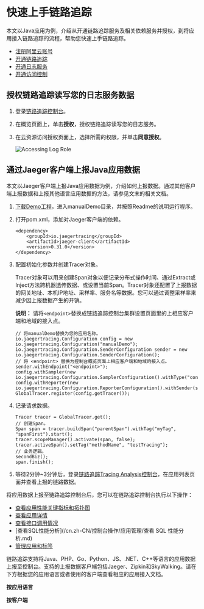 # 快速上手链路追踪

本文以Java应用为例，介绍从开通链路追踪服务及相关依赖服务并授权，到将应用接入链路追踪的流程，帮助您快速上手链路追踪。

-   [注册阿里云账号]()
-   [开通链路追踪](https://common-buy.aliyun.com/?spm=5176.262576.1367857.1.67f52b9ci3Jocf&commodityCode=xtrace#/open)
-   [开通日志服务](https://buy.aliyun.com/sls)
-   [开通访问控制](https://buy.aliyun.com/ram)

## 授权链路追踪读写您的日志服务数据

1.  登录[链路追踪控制台](https://tracing-analysis.console.aliyun.com/)。

2.  在概览页面上，单击**授权**，授权链路追踪读写您的日志服务。

3.  在云资源访问授权页面上，选择所需的权限，并单击**同意授权**。

    ![Accessing Log Role](https://static-aliyun-doc.oss-accelerate.aliyuncs.com/assets/img/zh-CN/9704948951/p53825.png)


## 通过Jaeger客户端上报Java应用数据

本文以Jaeger客户端上报Java应用数据为例，介绍如何上报数据。通过其他客户端上报数据和上报其他语言应用数据的方法，请参见文末的相关文档。

1.  [下载Demo工程](https://arms-apm.oss-cn-hangzhou.aliyuncs.com/demo/jaegerTracingDemo.zip)，进入manualDemo目录，并按照Readme的说明运行程序。

2.  打开pom.xml，添加对Jaeger客户端的依赖。

    ```
    <dependency>
        <groupId>io.jaegertracing</groupId>
        <artifactId>jaeger-client</artifactId>
        <version>0.31.0</version>
    </dependency>
    ```

3.  配置初始化参数并创建Tracer对象。

    Tracer对象可以用来创建Span对象以便记录分布式操作时间、通过Extract或Inject方法跨机器透传数据、或设置当前Span。Tracer对象还配置了上报数据的网关地址、本机IP地址、采样率、服务名等数据。您可以通过调整采样率来减少因上报数据产生的开销。

    **说明：** 请将`<endpoint>`替换成链路追踪控制台集群设置页面里的上相应客户端和地域的接入点。

    ```
    // 将manualDemo替换为您的应用名称。
    io.jaegertracing.Configuration config = new io.jaegertracing.Configuration("manualDemo");
    io.jaegertracing.Configuration.SenderConfiguration sender = new io.jaegertracing.Configuration.SenderConfiguration();
    // 将 <endpoint> 替换为控制台概览页面上相应客户端和地域的接入点。
    sender.withEndpoint("<endpoint>");
    config.withSampler(new io.jaegertracing.Configuration.SamplerConfiguration().withType("const").withParam(1));
    config.withReporter(new io.jaegertracing.Configuration.ReporterConfiguration().withSender(sender).withMaxQueueSize(10000));
    GlobalTracer.register(config.getTracer());
    ```

4.  记录请求数据。

    ```
    Tracer tracer = GlobalTracer.get();
    // 创建Span。
    Span span = tracer.buildSpan("parentSpan").withTag("myTag", "spanFirst").start();
    tracer.scopeManager().activate(span, false);
    tracer.activeSpan().setTag("methodName", "testTracing");
    // 业务逻辑。
    secondBiz();
    span.finish();
    ```

5.  等待2分钟~3分钟后，登录[链路追踪Tracing Analysis控制台](https://tracing-analysis.console.aliyun.com/#/overview)，在应用列表页面并查看上报的链路数据。


将应用数据上报至链路追踪控制台后，您可以在链路追踪控制台执行以下操作：

-   [查看应用性能关键指标和拓扑图](/cn.zh-CN/控制台操作/应用管理/查看应用性能关键指标和拓扑图.md)
-   [查看应用详情](/cn.zh-CN/控制台操作/应用管理/查看应用详情.md)
-   [查看接口调用情况](/cn.zh-CN/控制台操作/应用管理/查看接口调用情况.md)
-   [查看SQL性能分析](/cn.zh-CN/控制台操作/应用管理/查看 SQL 性能分析.md)
-   [管理应用和标签](/cn.zh-CN/控制台操作/应用管理/管理应用和标签.md)

链路追踪支持将Java、PHP、Go、Python、JS、.NET、C++等语言的应用数据上报至控制台。支持的上报数据客户端包括Jaeger、Zipkin和SkyWalking。请在下方根据您的应用语言或者使用的客户端查看相应的应用接入文档。

**按应用语言**

**按客户端**

